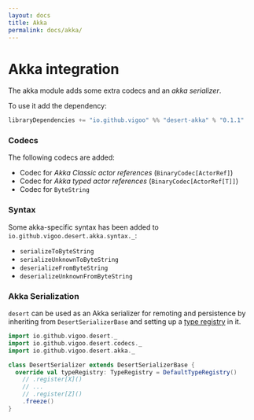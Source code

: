 ```yaml
---
layout: docs
title: Akka
permalink: docs/akka/
---
```


# Akka integration
The akka module adds some extra codecs and an _akka serializer_.

To use it add the dependency:
```scala
libraryDependencies += "io.github.vigoo" %% "desert-akka" % "0.1.1"
``` 

### Codecs
The following codecs are added:

- Codec for *Akka Classic actor references* (`BinaryCodec[ActorRef]`)
- Codec for *Akka typed actor references* (`BinaryCodec[ActorRef[T]]`)
- Codec for `ByteString`

### Syntax
Some akka-specific syntax has been added to `io.github.vigoo.desert.akka.syntax._`:

- `serializeToByteString`
- `serializeUnknownToByteString`
- `deserializeFromByteString`
- `deserializeUnknownFromByteString`

### Akka Serialization
`desert` can be used as an Akka serializer for remoting and persistence by inheriting from `DesertSerializerBase` and setting up a [type registry](type-registry) in it.

```scala mdoc
import io.github.vigoo.desert._
import io.github.vigoo.desert.codecs._
import io.github.vigoo.desert.akka._

class DesertSerializer extends DesertSerializerBase {
  override val typeRegistry: TypeRegistry = DefaultTypeRegistry()
    // .register[X]()
    // ...
    // .register[Z]()
    .freeze()
}
```


